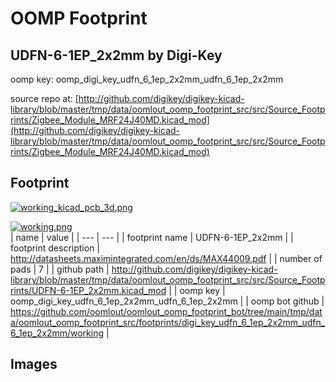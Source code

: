 # OOMP Footprint  
## UDFN-6-1EP_2x2mm  by Digi-Key  
  
oomp key: oomp_digi_key_udfn_6_1ep_2x2mm_udfn_6_1ep_2x2mm  
  
source repo at: [http://github.com/digikey/digikey-kicad-library/blob/master/tmp/data/oomlout_oomp_footprint_src/src/Source_Footprints/Zigbee_Module_MRF24J40MD.kicad_mod](http://github.com/digikey/digikey-kicad-library/blob/master/tmp/data/oomlout_oomp_footprint_src/src/Source_Footprints/Zigbee_Module_MRF24J40MD.kicad_mod)  
## Footprint  
  
[![working_kicad_pcb_3d.png](working_kicad_pcb_3d_600.png)](working_kicad_pcb_3d.png)  
  
[![working.png](working_600.png)](working.png)  
| name | value | 
| --- | --- | 
| footprint name | UDFN-6-1EP_2x2mm | 
| footprint description | http://datasheets.maximintegrated.com/en/ds/MAX44009.pdf | 
| number of pads | 7 | 
| github path | http://github.com/digikey/digikey-kicad-library/blob/master/tmp/data/oomlout_oomp_footprint_src/src/Source_Footprints/UDFN-6-1EP_2x2mm.kicad_mod | 
| oomp key | oomp_digi_key_udfn_6_1ep_2x2mm_udfn_6_1ep_2x2mm | 
| oomp bot github | https://github.com/oomlout/oomlout_oomp_footprint_bot/tree/main/tmp/data/oomlout_oomp_footprint_src/footprints/digi_key_udfn_6_1ep_2x2mm_udfn_6_1ep_2x2mm/working | 
## Images  

